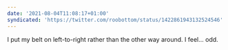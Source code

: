 ```yaml
---
date: '2021-08-04T11:08:17+01:00'
syndicated: 'https://twitter.com/roobottom/status/1422861943132524546'
---
```

I put my belt on left-to-right rather than the other way around. I feel... odd.
